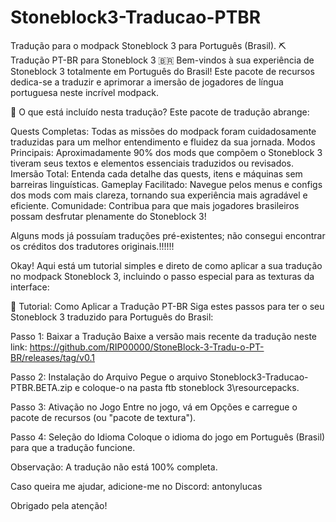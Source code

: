 # Stoneblock3-Traducao-PTBR
Tradução para o modpack Stoneblock 3 para Português (Brasil).
⛏️ Tradução PT-BR para Stoneblock 3 🇧🇷
Bem-vindos à sua experiência de Stoneblock 3 totalmente em Português do Brasil! Este pacote de recursos dedica-se a traduzir e aprimorar a imersão de jogadores de língua portuguesa neste incrível modpack.

🌟 O que está incluído nesta tradução?
Este pacote de tradução abrange:

Quests Completas: Todas as missões do modpack foram cuidadosamente traduzidas para um melhor entendimento e fluidez da sua jornada.
Modos Principais: Aproximadamente 90% dos mods que compõem o Stoneblock 3 tiveram seus textos e elementos essenciais traduzidos ou revisados.
Imersão Total: Entenda cada detalhe das quests, itens e máquinas sem barreiras linguísticas.
Gameplay Facilitado: Navegue pelos menus e configs dos mods com mais clareza, tornando sua experiência mais agradável e eficiente.
Comunidade: Contribua para que mais jogadores brasileiros possam desfrutar plenamente do Stoneblock 3!

Alguns mods já possuíam traduções pré-existentes; não consegui encontrar os créditos dos tradutores originais.!!!!!!

Okay! Aqui está um tutorial simples e direto de como aplicar a sua tradução no modpack Stoneblock 3, incluindo o passo especial para as texturas da interface:

📄 Tutorial: Como Aplicar a Tradução PT-BR
Siga estes passos para ter o seu Stoneblock 3 traduzido para Português do Brasil:

Passo 1: Baixar a Tradução
Baixe a versão mais recente da tradução neste link: https://github.com/RIP00000/StoneBlock-3-Tradu-o-PT-BR/releases/tag/v0.1

Passo 2: Instalação do Arquivo
Pegue o arquivo Stoneblock3-Traducao-PTBR.BETA.zip e coloque-o na pasta ftb stoneblock 3\resourcepacks.

Passo 3: Ativação no Jogo
Entre no jogo, vá em Opções e carregue o pacote de recursos (ou "pacote de textura").

Passo 4: Seleção do Idioma
Coloque o idioma do jogo em Português (Brasil) para que a tradução funcione.

Observação: A tradução não está 100% completa.

Caso queira me ajudar, adicione-me no Discord: antonylucas

Obrigado pela atenção!
